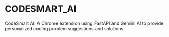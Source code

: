 # CODESMART_AI
CodeSmart AI: A Chrome extension using FastAPI and Gemini AI to provide personalized coding problem suggestions and solutions.
